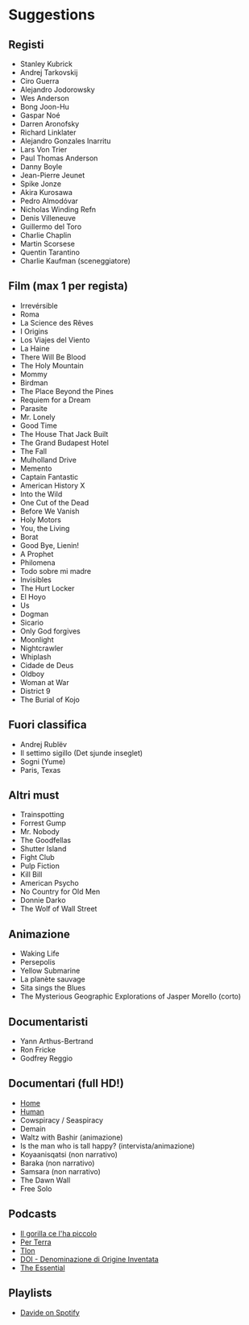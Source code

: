 # Suggestions

## Registi
- Stanley Kubrick
- Andrej Tarkovskij
- Ciro Guerra
- Alejandro Jodorowsky
- Wes Anderson
- Bong Joon-Hu
- Gaspar Noé
- Darren Aronofsky
- Richard Linklater
- Alejandro Gonzales Inarritu
- Lars Von Trier
- Paul Thomas Anderson
- Danny Boyle
- Jean-Pierre Jeunet
- Spike Jonze
- Akira Kurosawa
- Pedro Almodóvar
- Nicholas Winding Refn
- Denis Villeneuve
- Guillermo del Toro
- Charlie Chaplin
- Martin Scorsese
- Quentin Tarantino
- Charlie Kaufman (sceneggiatore)

## Film (max 1 per regista)
- Irrevérsible
- Roma
- La Science des Rêves
- I Origins
- Los Viajes del Viento
- La Haine
- There Will Be Blood
- The Holy Mountain
- Mommy
- Birdman
- The Place Beyond the Pines
- Requiem for a Dream
- Parasite
- Mr. Lonely
- Good Time
- The House That Jack Built
- The Grand Budapest Hotel
- The Fall
- Mulholland Drive
- Memento
- Captain Fantastic
- American History X
- Into the Wild
- One Cut of the Dead
- Before We Vanish
- Holy Motors
- You, the Living
- Borat
- Good Bye, Lienin!
- A Prophet
- Philomena
- Todo sobre mi madre
- Invisibles
- The Hurt Locker
- El Hoyo
- Us
- Dogman
- Sicario
- Only God forgives
- Moonlight
- Nightcrawler
- Whiplash
- Cidade de Deus
- Oldboy
- Woman at War
- District 9
- The Burial of Kojo

## Fuori classifica
- Andrej Rublëv
- Il settimo sigillo (Det sjunde inseglet)
- Sogni (Yume)
- Paris, Texas

## Altri must
- Trainspotting
- Forrest Gump
- Mr. Nobody
- The Goodfellas
- Shutter Island
- Fight Club
- Pulp Fiction
- Kill Bill
- American Psycho
- No Country for Old Men
- Donnie Darko
- The Wolf of Wall Street

## Animazione
- Waking Life
- Persepolis
- Yellow Submarine
- La planète sauvage
- Sita sings the Blues
- The Mysterious Geographic Explorations of Jasper Morello (corto)

## Documentaristi
- Yann Arthus-Bertrand
- Ron Fricke
- Godfrey Reggio

## Documentari (full HD!)
- [Home](https://www.youtube.com/watch?v=-GUeDISwZ3E&ab_channel=CulturethequeIFRU)
- [Human](https://www.youtube.com/watch?v=7avgocqkmZM&ab_channel=HUMANItalien)
- Cowspiracy / Seaspiracy
- Demain
- Waltz with Bashir (animazione)
- Is the man who is tall happy? (intervista/animazione)
- Koyaanisqatsi (non narrativo)
- Baraka (non narrativo)
- Samsara (non narrativo)
- The Dawn Wall
- Free Solo

## Podcasts
- [Il gorilla ce l'ha piccolo](https://open.spotify.com/show/52GCxZbAxfgm9eI8ZBtCmb)
- [Per Terra](https://open.spotify.com/show/30pifsNr3VrHMDf3ZQbfn3)
- [Tlon](https://open.spotify.com/show/5dtrhf7zRe0u0UfDzpoIDp)
- [DOI - Denominazione di Origine Inventata](https://open.spotify.com/show/4HAxuHe75m4b1Wq0sAtBkV)
- [The Essential](https://open.spotify.com/show/43A9fUmUbLYaHKSi1lAtn5)

## Playlists
- [Davide on Spotify](https://open.spotify.com/user/davide__2000_)

